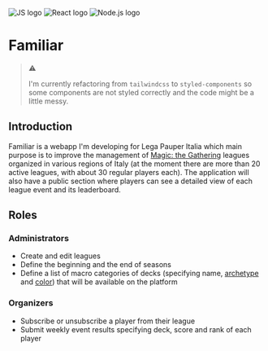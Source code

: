 ![JS logo](https://i.imgur.com/tvJMlaz.png)
![React logo](https://i.imgur.com/6srbJj2.png)
![Node.js logo](https://i.imgur.com/fhQkhYw.png)

# Familiar

> ⚠️
> 
> I'm currently refactoring from `tailwindcss` to `styled-components` so some components are not styled correctly and the code might be a little messy.

## Introduction
Familiar is a webapp I'm developing for Lega Pauper Italia which main purpose is to improve the management of [Magic: the Gathering](https://en.wikipedia.org/wiki/Magic:_The_Gathering) leagues organized in various regions of Italy (at the moment there are more than 20 active leagues, with about 30 regular players each). 
The application will also have a public section where players can see a detailed view of each league event and its leaderboard.

## Roles

### Administrators  
- Create and edit leagues
- Define the beginning and the end of seasons
- Define a list of macro categories of decks (specifying name, [archetype](https://mtg.fandom.com/wiki/Archetype) and [color](https://mtg.fandom.com/wiki/Color)) that will be available on the platform 

### Organizers 
- Subscribe or unsubscribe a player from their league
- Submit weekly event results specifying deck, score and rank of each player
